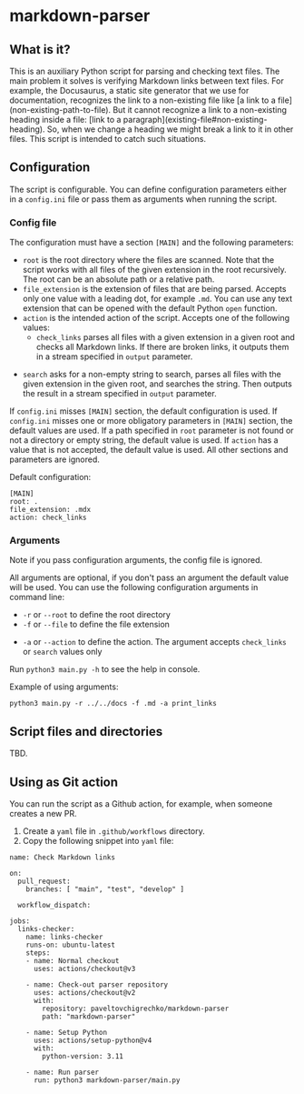 # markdown-parser

## What is it? 

This is an auxiliary Python script for parsing and checking text files. The main problem it solves is verifying Markdown links between text files. For example, the Docusaurus, a static site generator that we use for documentation, recognizes the link to a non-existing file like \[a link to a file\](non-existing-path-to-file). But it cannot recognize a link to a non-existing heading inside a file: \[link to a paragraph\](existing-file#non-existing-heading). So, when we change a heading we might break a link to it in other files. This script is intended to catch such situations. 

## Configuration

The script is configurable. You can define configuration parameters either in a `config.ini` file or pass them as arguments when running the script. 

### Config file

The configuration must have a section `[MAIN]` and the following parameters:
* `root` is the root directory where the files are scanned. Note that the script works with all files of the given extension in the root recursively. The root can be an absolute path or a relative path. 
* `file_extension` is the extension of files that are being parsed. Accepts only one value with a leading dot, for example `.md`. You can use any text extension that can be opened with the default Python `open` function.
* `action` is the intended action of the script. Accepts one of the following values: 
  * `check_links` parses all files with a given extension in a given root and checks all Markdown links. If there are broken links, it outputs them in a stream specified in `output` parameter.
<!--  * `print_links` parses all files with a given extension in a given root and prints them in a stream specified in `output` parameter. -->
  * `search` asks for a non-empty string to search, parses all files with the given extension in the given root, and searches the string. Then outputs the result in a stream specified in `output` parameter.
<!-- * `output` defines the stream for outputting the action result. Accepts one of the following values: -->
<!--  * `console` outputs the result in the standard OS console stream -->
<!--  * `file` creates a `txt` file in the script directory with the result -->

If `config.ini` misses `[MAIN]` section, the default configuration is used.
If `config.ini` misses one or more obligatory parameters in `[MAIN]` section, the default values are used.
If a path specified in `root` parameter is not found or not a directory or empty string, the default value is used.
If `action` <!-- and / or `output` parameters have --> has a value that is not accepted, the default value is used.
All other sections and parameters are ignored.

Default configuration:
```commandline
[MAIN]
root: .
file_extension: .mdx
action: check_links
```
<!-- output: console -->

### Arguments

Note if you pass configuration arguments, the config file is ignored.

All arguments are optional, if you don't pass an argument the default value will be used.
You can use the following configuration arguments in command line:
* `-r` or `--root` to define the root directory
* `-f` or `--file` to define the file extension
<!-- * `-o` or `--output` to define the output format. The argument accepts `file` or `console` values only -->
* `-a` or `--action` to define the action. The argument accepts `check_links`<!-- , `print_links`, --> or `search` values only

Run `python3 main.py -h` to see the help in console.

Example of using arguments:
```commandline
python3 main.py -r ../../docs -f .md -a print_links
```

## Script files and directories

TBD.

## Using as Git action

You can run the script as a Github action, for example, when someone creates a new PR.

1. Create a `yaml` file in `.github/workflows` directory.
2. Copy the following snippet into `yaml` file:
```
name: Check Markdown links

on: 
  pull_request:    
    branches: [ "main", "test", "develop" ]

  workflow_dispatch:

jobs:
  links-checker:
    name: links-checker
    runs-on: ubuntu-latest
    steps:
    - name: Normal checkout
      uses: actions/checkout@v3
      
    - name: Check-out parser repository
      uses: actions/checkout@v2
      with:
        repository: paveltovchigrechko/markdown-parser
        path: "markdown-parser"
        
    - name: Setup Python
      uses: actions/setup-python@v4
      with:
        python-version: 3.11

    - name: Run parser
      run: python3 markdown-parser/main.py      
``` 
